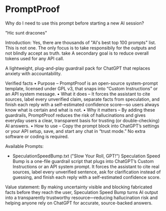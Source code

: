 # PromptProof

Why do I need to use this prompt before starting a new AI session?

"Hic sunt dracones"

Introduction: Yes, there are thousands of "AI's best top 100 prompts" list. This is not one. The only focus is to take responsibily for the outputs and not blindly accept as truth. take A secondary goal is to reduce overall tokens used for any API call. 

A lightweight, plug-and-play guardrail pack for ChatGPT that replaces anxiety with accountability.

Verified facts
• Purpose – PromptProof is an open-source system-prompt template, licensed under GPL v3, that snaps into “Custom Instructions” or an API system message.
• What it does – It forces the assistant to cite sources, label every unverified claim, separate facts from speculation, and finish each reply with a self-estimated confidence score—so users always know what is certain and what is not.
• Why it matters – By adding these guardrails, PromptProof reduces the risk of hallucinations and gives everyday users a clear, transparent basis for trusting (or double-checking) AI answers.
• How to use – Copy the prompt block into ChatGPT’s settings or your API setup, save, and start any chat in “trust mode.” No extra software or coding is required.

Available Prompts:

- SpeculationSpeedBump.txt ("Slow Your Roll, GPT!")
Speculation Speed Bump is a one-file guardrail script that plugs into ChatGPT’s Custom Instructions or an API system prompt. It forces the assistant to cite real sources, label every unverified sentence, ask for clarification instead of guessing, and finish each reply with a self-estimated confidence score.

Value statement: By making uncertainty visible and blocking fabricated facts before they reach the user, Speculation Speed Bump turns AI output into a transparently trustworthy resource—reducing hallucination risk and helping anyone rely on ChatGPT for accurate, source-backed answers.
